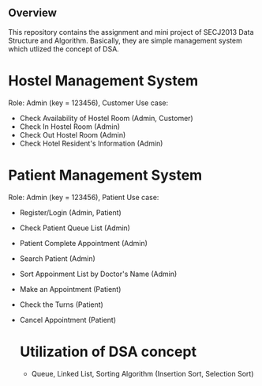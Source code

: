 ## Overview
This repository contains the assignment and mini project of SECJ2013 Data Structure and Algorithm. Basically, they are simple management system which utlized the concept of DSA. </br>
# Hostel Management System
Role: Admin (key = 123456), Customer
Use case: 
- Check Availability of Hostel Room (Admin, Customer)
- Check In Hostel Room (Admin)
- Check Out Hostel Room (Admin)
- Check Hotel Resident's Information (Admin)

# Patient Management System
Role: Admin (key = 123456), Patient
Use case: 
- Register/Login (Admin, Patient)
- Check Patient Queue List (Admin)
- Patient Complete Appointment (Admin)
- Search Patient (Admin)
- Sort Appoinment List by Doctor's Name (Admin)
- Make an Appointment (Patient)
- Check the Turns (Patient)
- Cancel Appointment (Patient)

  # Utilization of DSA concept
  - Queue, Linked List, Sorting Algorithm (Insertion Sort, Selection Sort)
